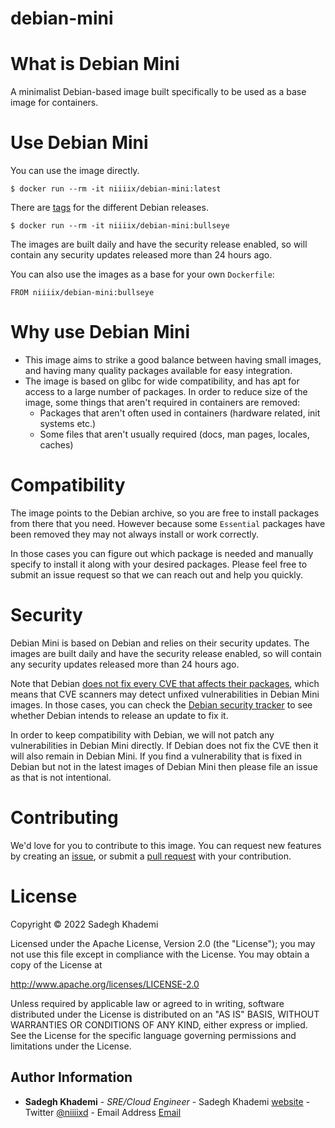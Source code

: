 debian-mini
=======

# What is Debian Mini
A minimalist Debian-based image built specifically to be used as a base image for containers.

# Use Debian Mini
You can use the image directly.
```
$ docker run --rm -it niiiix/debian-mini:latest
```

There are [tags](https://hub.docker.com/r/niiiix/debian-mini/tags/) for the different Debian releases.
```
$ docker run --rm -it niiiix/debian-mini:bullseye
```

The images are built daily and have the security release enabled, so will contain any security updates released more than 24 hours ago.

You can also use the images as a base for your own `Dockerfile`:
```
FROM niiiix/debian-mini:bullseye
```

# Why use Debian Mini
  * This image aims to strike a good balance between having small images, and having many quality packages available for easy integration.
  * The image is based on glibc for wide compatibility, and has apt for access to a large number of packages. In order to reduce size of the image, some things that aren't required in containers are removed:
    * Packages that aren't often used in containers (hardware related, init systems etc.)
    * Some files that aren't usually required (docs, man pages, locales, caches)


# Compatibility
The image points to the Debian archive, so you are free to install packages from there that you need. However because some `Essential` packages have been removed they may not always install or work correctly.

In those cases you can figure out which package is needed and manually specify to install it along with your desired packages. Please feel free to submit an issue request so that we can reach out and help you quickly.

# Security
Debian Mini is based on Debian and relies on their security updates. The images are built daily and have the security release enabled, so will contain any security updates released more than 24 hours ago.

Note that Debian [does not fix every CVE that affects their packages](https://www.debian.org/security/faq#cvedsa), which means that CVE scanners may detect unfixed vulnerabilities in Debian Mini images. In those cases, you can check the [Debian security tracker](https://security-tracker.debian.org/tracker/) to see whether Debian intends to release an update to fix it.

In order to keep compatibility with Debian, we will not patch any vulnerabilities in Debian Mini directly. If Debian does not fix the CVE then it will also remain in Debian Mini. If you find a vulnerability that is fixed in Debian but not in the latest images of Debian Mini then please file an issue as that is not intentional.

# Contributing
We'd love for you to contribute to this image. You can request new features by creating an [issue](https://github.com/niiiixd/debian-mini/issues), or submit a [pull request](https://github.com/niiiixd/debian-mini/pulls) with your contribution.

# License
Copyright &copy; 2022 Sadegh Khademi

Licensed under the Apache License, Version 2.0 (the "License"); you may not use this file except in compliance with the License. You may obtain a copy of the License at

http://www.apache.org/licenses/LICENSE-2.0

Unless required by applicable law or agreed to in writing, software distributed under the License is distributed on an "AS IS" BASIS, WITHOUT WARRANTIES OR CONDITIONS OF ANY KIND, either express or implied. See the License for the specific language governing permissions and limitations under the License.

Author Information
------------------

* **Sadegh Khademi** - *SRE/Cloud Engineer* - Sadegh Khademi [website](https://sadeghkhademi.com) - Twitter [@niiiixd](https://twitter.com/niiiixd) - Email Address [Email](mailto:khademi.sadegh@gmail.com?subject=[GitHub]%20ansible%20zabbix%20agent)
